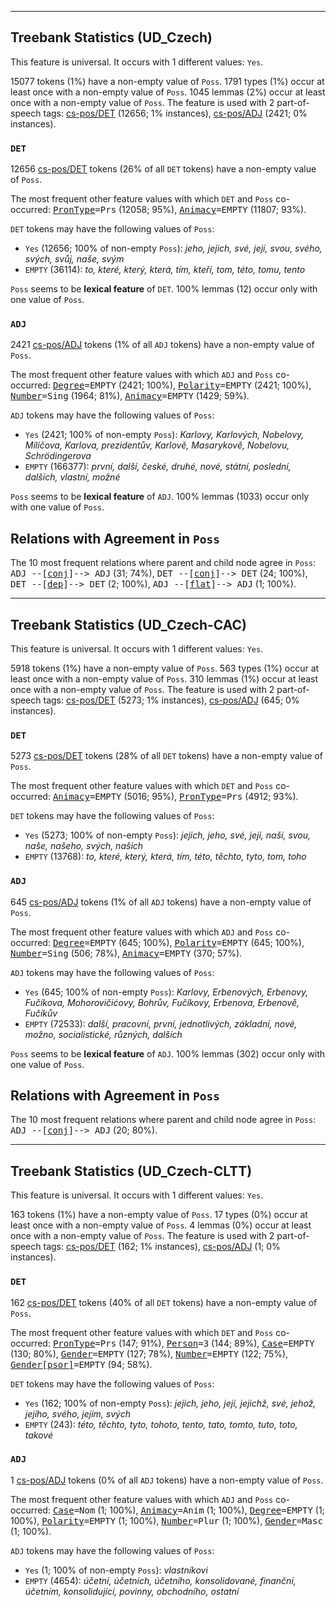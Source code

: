 

--------------------------------------------------------------------------------

## Treebank Statistics (UD_Czech)

This feature is universal.
It occurs with 1 different values: `Yes`.

15077 tokens (1%) have a non-empty value of `Poss`.
1791 types (1%) occur at least once with a non-empty value of `Poss`.
1045 lemmas (2%) occur at least once with a non-empty value of `Poss`.
The feature is used with 2 part-of-speech tags: [cs-pos/DET]() (12656; 1% instances), [cs-pos/ADJ]() (2421; 0% instances).

### `DET`

12656 [cs-pos/DET]() tokens (26% of all `DET` tokens) have a non-empty value of `Poss`.

The most frequent other feature values with which `DET` and `Poss` co-occurred: <tt><a href="PronType.html">PronType</a>=Prs</tt> (12058; 95%), <tt><a href="Animacy.html">Animacy</a>=EMPTY</tt> (11807; 93%).

`DET` tokens may have the following values of `Poss`:

* `Yes` (12656; 100% of non-empty `Poss`): <em>jeho, jejich, své, její, svou, svého, svých, svůj, naše, svým</em>
* `EMPTY` (36114): <em>to, které, který, která, tím, kteří, tom, této, tomu, tento</em>

`Poss` seems to be **lexical feature** of `DET`. 100% lemmas (12) occur only with one value of `Poss`.

### `ADJ`

2421 [cs-pos/ADJ]() tokens (1% of all `ADJ` tokens) have a non-empty value of `Poss`.

The most frequent other feature values with which `ADJ` and `Poss` co-occurred: <tt><a href="Degree.html">Degree</a>=EMPTY</tt> (2421; 100%), <tt><a href="Polarity.html">Polarity</a>=EMPTY</tt> (2421; 100%), <tt><a href="Number.html">Number</a>=Sing</tt> (1964; 81%), <tt><a href="Animacy.html">Animacy</a>=EMPTY</tt> (1429; 59%).

`ADJ` tokens may have the following values of `Poss`:

* `Yes` (2421; 100% of non-empty `Poss`): <em>Karlovy, Karlových, Nobelovy, Milíčova, Karlova, prezidentův, Karlově, Masarykově, Nobelovu, Schrödingerova</em>
* `EMPTY` (166377): <em>první, další, české, druhé, nové, státní, poslední, dalších, vlastní, možné</em>

`Poss` seems to be **lexical feature** of `ADJ`. 100% lemmas (1033) occur only with one value of `Poss`.

## Relations with Agreement in `Poss`

The 10 most frequent relations where parent and child node agree in `Poss`:
<tt>ADJ --[<a href="../dep/conj.html">conj</a>]--> ADJ</tt> (31; 74%),
<tt>DET --[<a href="../dep/conj.html">conj</a>]--> DET</tt> (24; 100%),
<tt>DET --[<a href="../dep/dep.html">dep</a>]--> DET</tt> (2; 100%),
<tt>ADJ --[<a href="../dep/flat.html">flat</a>]--> ADJ</tt> (1; 100%).



--------------------------------------------------------------------------------

## Treebank Statistics (UD_Czech-CAC)

This feature is universal.
It occurs with 1 different values: `Yes`.

5918 tokens (1%) have a non-empty value of `Poss`.
563 types (1%) occur at least once with a non-empty value of `Poss`.
310 lemmas (1%) occur at least once with a non-empty value of `Poss`.
The feature is used with 2 part-of-speech tags: [cs-pos/DET]() (5273; 1% instances), [cs-pos/ADJ]() (645; 0% instances).

### `DET`

5273 [cs-pos/DET]() tokens (28% of all `DET` tokens) have a non-empty value of `Poss`.

The most frequent other feature values with which `DET` and `Poss` co-occurred: <tt><a href="Animacy.html">Animacy</a>=EMPTY</tt> (5016; 95%), <tt><a href="PronType.html">PronType</a>=Prs</tt> (4912; 93%).

`DET` tokens may have the following values of `Poss`:

* `Yes` (5273; 100% of non-empty `Poss`): <em>jejich, jeho, své, její, naší, svou, naše, našeho, svých, našich</em>
* `EMPTY` (13768): <em>to, které, který, která, tím, této, těchto, tyto, tom, toho</em>

### `ADJ`

645 [cs-pos/ADJ]() tokens (1% of all `ADJ` tokens) have a non-empty value of `Poss`.

The most frequent other feature values with which `ADJ` and `Poss` co-occurred: <tt><a href="Degree.html">Degree</a>=EMPTY</tt> (645; 100%), <tt><a href="Polarity.html">Polarity</a>=EMPTY</tt> (645; 100%), <tt><a href="Number.html">Number</a>=Sing</tt> (506; 78%), <tt><a href="Animacy.html">Animacy</a>=EMPTY</tt> (370; 57%).

`ADJ` tokens may have the following values of `Poss`:

* `Yes` (645; 100% of non-empty `Poss`): <em>Karlovy, Erbenových, Erbenovy, Fučíkova, Mohorovičićovy, Bohrův, Fučíkovy, Erbenova, Erbenově, Fučíkův</em>
* `EMPTY` (72533): <em>další, pracovní, první, jednotlivých, základní, nové, možno, socialistické, různých, dalších</em>

`Poss` seems to be **lexical feature** of `ADJ`. 100% lemmas (302) occur only with one value of `Poss`.

## Relations with Agreement in `Poss`

The 10 most frequent relations where parent and child node agree in `Poss`:
<tt>ADJ --[<a href="../dep/conj.html">conj</a>]--> ADJ</tt> (20; 80%).



--------------------------------------------------------------------------------

## Treebank Statistics (UD_Czech-CLTT)

This feature is universal.
It occurs with 1 different values: `Yes`.

163 tokens (1%) have a non-empty value of `Poss`.
17 types (0%) occur at least once with a non-empty value of `Poss`.
4 lemmas (0%) occur at least once with a non-empty value of `Poss`.
The feature is used with 2 part-of-speech tags: [cs-pos/DET]() (162; 1% instances), [cs-pos/ADJ]() (1; 0% instances).

### `DET`

162 [cs-pos/DET]() tokens (40% of all `DET` tokens) have a non-empty value of `Poss`.

The most frequent other feature values with which `DET` and `Poss` co-occurred: <tt><a href="PronType.html">PronType</a>=Prs</tt> (147; 91%), <tt><a href="Person.html">Person</a>=3</tt> (144; 89%), <tt><a href="Case.html">Case</a>=EMPTY</tt> (130; 80%), <tt><a href="Gender.html">Gender</a>=EMPTY</tt> (127; 78%), <tt><a href="Number.html">Number</a>=EMPTY</tt> (122; 75%), <tt><a href="Gender[psor].html">Gender[psor]</a>=EMPTY</tt> (94; 58%).

`DET` tokens may have the following values of `Poss`:

* `Yes` (162; 100% of non-empty `Poss`): <em>jejich, jeho, její, jejichž, své, jehož, jejího, svého, jejím, svých</em>
* `EMPTY` (243): <em>této, těchto, tyto, tohoto, tento, tato, tomto, tuto, toto, takové</em>

### `ADJ`

1 [cs-pos/ADJ]() tokens (0% of all `ADJ` tokens) have a non-empty value of `Poss`.

The most frequent other feature values with which `ADJ` and `Poss` co-occurred: <tt><a href="Case.html">Case</a>=Nom</tt> (1; 100%), <tt><a href="Animacy.html">Animacy</a>=Anim</tt> (1; 100%), <tt><a href="Degree.html">Degree</a>=EMPTY</tt> (1; 100%), <tt><a href="Polarity.html">Polarity</a>=EMPTY</tt> (1; 100%), <tt><a href="Number.html">Number</a>=Plur</tt> (1; 100%), <tt><a href="Gender.html">Gender</a>=Masc</tt> (1; 100%).

`ADJ` tokens may have the following values of `Poss`:

* `Yes` (1; 100% of non-empty `Poss`): <em>vlastníkovi</em>
* `EMPTY` (4654): <em>účetní, účetních, účetního, konsolidované, finanční, účetním, konsolidující, povinny, obchodního, ostatní</em>

